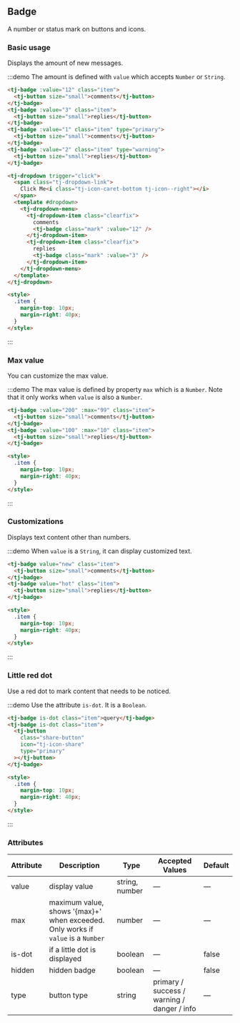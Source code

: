## Badge

A number or status mark on buttons and icons.

### Basic usage

Displays the amount of new messages.

:::demo The amount is defined with `value` which accepts `Number` or `String`.

```html
<tj-badge :value="12" class="item">
  <tj-button size="small">comments</tj-button>
</tj-badge>
<tj-badge :value="3" class="item">
  <tj-button size="small">replies</tj-button>
</tj-badge>
<tj-badge :value="1" class="item" type="primary">
  <tj-button size="small">comments</tj-button>
</tj-badge>
<tj-badge :value="2" class="item" type="warning">
  <tj-button size="small">replies</tj-button>
</tj-badge>

<tj-dropdown trigger="click">
  <span class="tj-dropdown-link">
    Click Me<i class="tj-icon-caret-bottom tj-icon--right"></i>
  </span>
  <template #dropdown>
    <tj-dropdown-menu>
      <tj-dropdown-item class="clearfix">
        comments
        <tj-badge class="mark" :value="12" />
      </tj-dropdown-item>
      <tj-dropdown-item class="clearfix">
        replies
        <tj-badge class="mark" :value="3" />
      </tj-dropdown-item>
    </tj-dropdown-menu>
  </template>
</tj-dropdown>

<style>
  .item {
    margin-top: 10px;
    margin-right: 40px;
  }
</style>
```

:::

### Max value

You can customize the max value.

:::demo The max value is defined by property `max` which is a `Number`. Note that it only works when `value` is also a `Number`.

```html
<tj-badge :value="200" :max="99" class="item">
  <tj-button size="small">comments</tj-button>
</tj-badge>
<tj-badge :value="100" :max="10" class="item">
  <tj-button size="small">replies</tj-button>
</tj-badge>

<style>
  .item {
    margin-top: 10px;
    margin-right: 40px;
  }
</style>
```

:::

### Customizations

Displays text content other than numbers.

:::demo When `value` is a `String`, it can display customized text.

```html
<tj-badge value="new" class="item">
  <tj-button size="small">comments</tj-button>
</tj-badge>
<tj-badge value="hot" class="item">
  <tj-button size="small">replies</tj-button>
</tj-badge>

<style>
  .item {
    margin-top: 10px;
    margin-right: 40px;
  }
</style>
```

:::

### Little red dot

Use a red dot to mark content that needs to be noticed.

:::demo Use the attribute `is-dot`. It is a `Boolean`.

```html
<tj-badge is-dot class="item">query</tj-badge>
<tj-badge is-dot class="item">
  <tj-button
    class="share-button"
    icon="tj-icon-share"
    type="primary"
  ></tj-button>
</tj-badge>

<style>
  .item {
    margin-top: 10px;
    margin-right: 40px;
  }
</style>
```

:::

### Attributes

| Attribute | Description                                                                      | Type           | Accepted Values                             | Default |
| --------- | -------------------------------------------------------------------------------- | -------------- | ------------------------------------------- | ------- |
| value     | display value                                                                    | string, number | —                                           | —       |
| max       | maximum value, shows '{max}+' when exceeded. Only works if `value` is a `Number` | number         | —                                           | —       |
| is-dot    | if a little dot is displayed                                                     | boolean        | —                                           | false   |
| hidden    | hidden badge                                                                     | boolean        | —                                           | false   |
| type      | button type                                                                      | string         | primary / success / warning / danger / info | —       |
